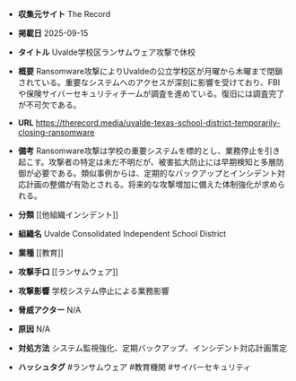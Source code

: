 - **収集元サイト**
The Record

- **掲載日**
2025-09-15

- **タイトル**
Uvalde学校区ランサムウェア攻撃で休校

- **概要**
Ransomware攻撃によりUvaldeの公立学校区が月曜から木曜まで閉鎖されている。重要なシステムへのアクセスが深刻に影響を受けており、FBIや保険サイバーセキュリティチームが調査を進めている。復旧には調査完了が不可欠である。

- **URL**
https://therecord.media/uvalde-texas-school-district-temporarily-closing-ransomware

- **備考**
Ransomware攻撃は学校の重要システムを標的とし、業務停止を引き起こす。攻撃者の特定は未だ不明だが、被害拡大防止には早期検知と多層防御が必要である。類似事例からは、定期的なバックアップとインシデント対応計画の整備が有効とされる。将来的な攻撃増加に備えた体制強化が求められる。

- **分類**
[[他組織インシデント]]

- **組織名**
Uvalde Consolidated Independent School District

- **業種**
[[教育]]

- **攻撃手口**
[[ランサムウェア]]

- **攻撃影響**
学校システム停止による業務影響

- **脅威アクター**
N/A

- **原因**
N/A

- **対処方法**
システム監視強化、定期バックアップ、インシデント対応計画策定

- **ハッシュタグ**
#ランサムウェア #教育機関 #サイバーセキュリティ
